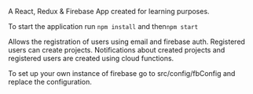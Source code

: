 A React, Redux & Firebase App created for learning purposes.

To start the application run ``` npm install ``` and then``` npm start ```

  Allows the registration of users using email and firebase auth. 
  Registered users can create projects.
  Notifications about created projects and registered users are created using cloud functions.


To set up your own instance of firebase go to src/config/fbConfig and replace the configuration.

